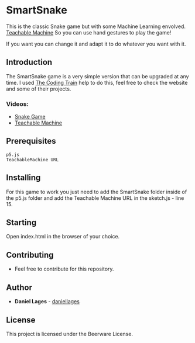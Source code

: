 # SmartSnake

This is the classic Snake game but with some Machine Learning envolved. [Teachable Machine](https://teachablemachine.withgoogle.com/)
So you can use hand gestures to play the game!

If you want you can change it and adapt it to do whatever you want with it.

## Introduction

The SmartSnake game is a very simple version that can be upgraded at any time. I used [The Coding Train](https://thecodingtrain.com/) help to do this, feel free to check the website and some of their projects.

### Videos:
- [Snake Game](https://www.youtube.com/watch?v=OMoVcohRgZA)
- [Teachable Machine](https://www.youtube.com/watch?v=UPgxnGC8oBU)

## Prerequisites

```
p5.js
TeachableMachine URL
```

## Installing

For this game to work you just need to add the SmartSnake folder inside of the p5.js folder and add the Teachable Machine URL in the sketch.js - line 15.

## Starting

Open index.html in the browser of your choice.

## Contributing

- Feel free to contribute for this repository.

## Author

* **Daniel Lages** - [daniellages](https://github.com/daniellages)

## License

This project is licensed under the Beerware License.